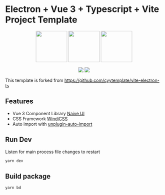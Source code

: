 # Electron + Vue 3 + Typescript + Vite Project Template
<p align="center">
  <img width="100px" src="./src/render/assets/vite.svg">
  <img width="100px" src="./src/render/assets/logo.png">
  <img width="100px" src="./src/render/assets/electron.png">
</p>

<p align="center">
  <img src="https://img.shields.io/badge/Vue-^3.0.5-brightgreen?style=plastic&logo=Vue.js">
  <img src="https://img.shields.io/badge/Electron-^12.0.1-brightgreen?style=plastic&logo=electron">
</p>

This template is forked from https://github.com/cyytemplate/vite-electron-ts

## Features
- Vue 3 Component Library [Naive UI](https://github.com/TuSimple/naive-ui)
- CSS Framework [WindiCSS](https://github.com/windicss/windicss)
- Auto import with [unplugin-auto-import](https://github.com/antfu/unplugin-auto-import)

## Run Dev

Listen for main process file changes to restart

```sh
yarn dev
```

## Build package

```sh
yarn bd
```
